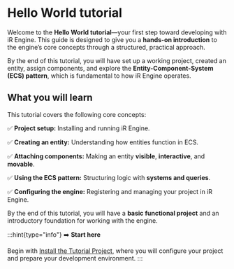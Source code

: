 # Hello World tutorial

Welcome to the **Hello World tutorial**—your first step toward developing with iR Engine. This guide is designed to give you a **hands-on introduction** to the engine’s core concepts through a structured, practical approach.

By the end of this tutorial, you will have set up a working project, created an entity, assign components, and explore the **Entity-Component-System (ECS) pattern**, which is fundamental to how iR Engine operates.

## What you will learn

This tutorial covers the following core concepts:

✅ **Project setup:** Installing and running iR Engine.

✅ **Creating an entity:** Understanding how entities function in ECS.

✅ **Attaching components:** Making an entity **visible**, **interactive**, and **movable**.

✅ **Using the ECS pattern:** Structuring logic with **systems and queries**.

✅ **Configuring the engine:** Registering and managing your project in iR Engine.

By the end of this tutorial, you will have a **basic functional project** and an introductory foundation for working with the engine.

:::hint{type="info"}
➡️    **Start here**

Begin with [Install the Tutorial Project](./00_initial_setup.md), where you will configure your project and prepare your development environment.
:::

